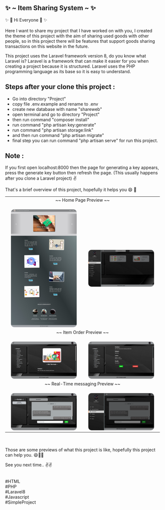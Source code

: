✨ ~ Item Sharing System ~ ✨
-

✨ 👋 Hi Everyone 👋 ✨ 
<br></br>
Here I want to share my project that I have worked on with you, I created the theme of this project with the aim of sharing used goods with other people, so in this project there will be features that support goods sharing transactions on this website in the future.

This project uses the Laravel framework version 8, do you know what Laravel is? Laravel is a framework that can make it easier for you when creating a project because it is structured. Laravel uses the PHP programming language as its base so it is easy to understand.

Steps after your clone this project :
-
- Go into directory "Project"
- copy file .env.example and rename to .env
- create new database with name "shareweb"
- open terminal and go to directory "Project"
- then run command "composer install"
- run command "php artisan key:generate"
- run command "php artisan storage:link"
- and then run command "php artisan migrate"
- final step you can run command "php artisan serve" for run this project.

Note :
-
If you first open localhost:8000 then the page for generating a key appears, press the generate key button then refresh the page. (This usually happens after you clone a Laravel project) ✌


That's a brief overview of this project, hopefully it helps you 😄 🙏



<!-- <img width="200" alt="screen shot 2017-08-07 at 12 18 15 pm" src="/workspaces/Item-Sharing-System/ImgShow/0.jpeg"> -->

<table width="100%" border=0>
    <tr>
        <td align="center" colspan=2>~~ Home Page Preview ~~</td>
    </tr>
    <tr align="center">
        <td>
             <br>
                <img width="90%" alt="screen shot 2017-08-07 at 12 18 15 pm" src="https://github.com/23fajar23/Item-Sharing-System/blob/main/ImgShow/0.jpeg" style="border-radius:10px">
            </br>
        </td>
        <td>
            <br>
                <img width="90%" alt="screen shot 2017-08-07 at 12 18 15 pm" src="https://github.com/23fajar23/Item-Sharing-System/blob/main/ImgShow/1.png" style="border-radius:10px">
            </br>
        </td>
    </tr>
    <tr>
        <td align="center" colspan=2>~~ Item Order Preview ~~</td>
    </tr>
    <tr align="center">
        <td>
            <br>
                <img width="90%" alt="screen shot 2017-08-07 at 12 18 15 pm" src="https://github.com/23fajar23/Item-Sharing-System/blob/main/ImgShow/2.png" style="border-radius:10px">
            </br>
        </td>
        <td>
            <br>
                <img width="90%" alt="screen shot 2017-08-07 at 12 18 15 pm" src="https://github.com/23fajar23/Item-Sharing-System/blob/main/ImgShow/3.png" style="border-radius:10px">
            </br>
        </td>
    </tr>
    <tr>
        <td align="center" colspan=2>~~ Real-Time messaging Preview ~~</td>
    </tr>
    <tr align="center">
        <td>
            <br>
                <img width="90%" alt="screen shot 2017-08-07 at 12 18 15 pm" src="https://github.com/23fajar23/Item-Sharing-System/blob/main/ImgShow/5.png" style="border-radius:10px">
            </br>
        </td>
        <td>
            <br>
                <img width="90%" alt="screen shot 2017-08-07 at 12 18 15 pm" src="https://github.com/23fajar23/Item-Sharing-System/blob/main/ImgShow/6.png" style="border-radius:10px">
            </br>
        </td>
    </tr>
</table>

<br> </br>
Those are some previews of what this project is like, hopefully this project can help you. 😄🙏✨

See you next time.. ✌✌

<br>
#HTML<br>
#PHP</br>
#Laravel8<br>
#Javascript</br>
#SimpleProject
